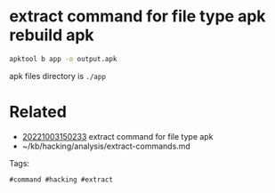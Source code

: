 # extract command for file type apk rebuild apk
```bash
apktool b app -o output.apk
```
apk files directory is `./app`

# Related

- [20221003150233](/zet/20221003150233/README.md) extract command for file type apk
- ~/kb/hacking/analysis/extract-commands.md

Tags:

    #command #hacking #extract 
